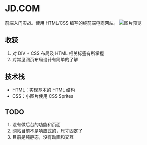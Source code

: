 # JD.COM
前端入门实战。使用 HTML/CSS 编写的纯前端电商网站。
![图片预览]()

## 收获

1. 对 DIV + CSS 布局及 HTML 相关标签有所掌握
2. 对常见网页布局设计有简单的了解

## 技术栈

- HTML：实现基本的 HTML 结构
- CSS：小图片使用 CSS Sprites

## TODO

1. 没有做后台的功能和页面
2. 网站目前不是响应式的，尺寸固定了
3. 目前是纯静态，没有动画和交互
